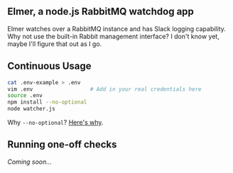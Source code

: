 ## Elmer, a node.js RabbitMQ watchdog app

Elmer watches over a RabbitMQ instance and has Slack logging capability.  Why not use the built-in Rabbit management
interface?  I don't know yet, maybe I'll figure that out as I go.

## Continuous Usage

```bash
cat .env-example > .env
vim .env                  # Add in your real credentials here
source .env
npm install --no-optional
node watcher.js
```

Why `--no-optional`?  [Here's why](https://github.com/trentm/node-bunyan/issues/216).

## Running one-off checks

_Coming soon..._
